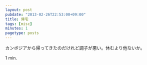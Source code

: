 ```yaml
---
layout: post
pubdate: "2013-02-26T22:53:00+09:00"
title: 帰宅
tags: [misc]
minutes: 1
pagetype: posts
---
```

カンボジアから帰ってきたのだけれど調子が悪い。休むより他ないか。

1 min.

